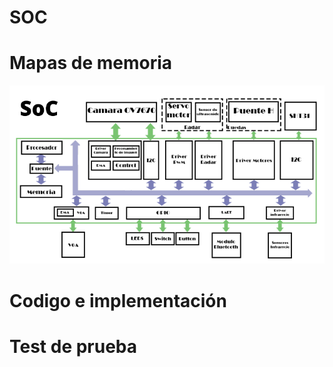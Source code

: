
# SOC



# Mapas de memoria


![Robot](https://github.com/unal-edigital2-labs/wp08-2021-2-gr07/blob/main/Imagenes%20github/MP_SOC.png "Robot cartógrafo")

# Codigo e implementación

# Test de prueba
